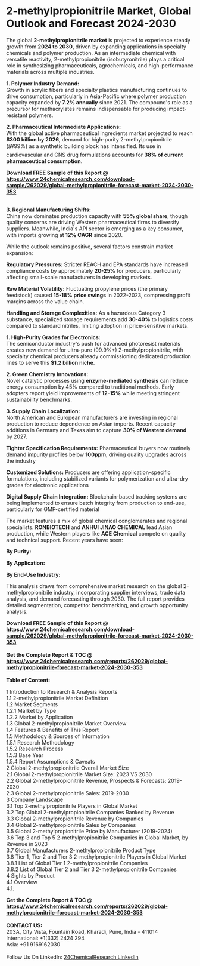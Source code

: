 <h1>2-methylpropionitrile Market, Global Outlook and Forecast 2024-2030</h1><p>The global <strong>2-methylpropionitrile market</strong> is projected to experience steady growth from <strong>2024 to 2030</strong>, driven by expanding applications in specialty chemicals and polymer production. As an intermediate chemical with versatile reactivity, 2-methylpropionitrile (isobutyronitrile) plays a critical role in synthesizing pharmaceuticals, agrochemicals, and high-performance materials across multiple industries.</p><p><strong>1. Polymer Industry Demand:</strong><br>
Growth in acrylic fibers and specialty plastics manufacturing continues to drive consumption, particularly in Asia-Pacific where polymer production capacity expanded by <strong>7.2% annually</strong> since 2021. The compound's role as a precursor for methacrylates remains indispensable for producing impact-resistant polymers.</p><p><strong>2. Pharmaceutical Intermediate Applications:</strong><br>
With the global active pharmaceutical ingredients market projected to reach <strong>$300 billion by 2026</strong>, demand for high-purity 2-methylpropionitrile (â¥99%) as a synthetic building block has intensified. Its use in cardiovascular and CNS drug formulations accounts for <strong>38% of current pharmaceutical consumption</strong>.</p><div><b>Download FREE Sample of this Report @ 
            <a href="https://www.24chemicalresearch.com/download-sample/262029/global-methylpropionitrile-forecast-market-2024-2030-353">
            https://www.24chemicalresearch.com/download-sample/262029/global-methylpropionitrile-forecast-market-2024-2030-353</a></b></div><br><p><strong>3. Regional Manufacturing Shifts:</strong><br>
China now dominates production capacity with <strong>55% global share</strong>, though quality concerns are driving Western pharmaceutical firms to diversify suppliers. Meanwhile, India's API sector is emerging as a key consumer, with imports growing at <strong>12% CAGR</strong> since 2020.</p><p>While the outlook remains positive, several factors constrain market expansion:</p><p><strong>Regulatory Pressures:</strong> Stricter REACH and EPA standards have increased compliance costs by approximately <strong>20-25%</strong> for producers, particularly affecting small-scale manufacturers in developing markets.</p><p><strong>Raw Material Volatility:</strong> Fluctuating propylene prices (the primary feedstock) caused <strong>15-18% price swings</strong> in 2022-2023, compressing profit margins across the value chain.</p><p><strong>Handling and Storage Complexities:</strong> As a hazardous Category 3 substance, specialized storage requirements add <strong>30-40%</strong> to logistics costs compared to standard nitriles, limiting adoption in price-sensitive markets.</p><p><strong>1. High-Purity Grades for Electronics:</strong><br>
The semiconductor industry's push for advanced photoresist materials creates new demand for ultra-pure (99.9%+) 2-methylpropionitrile, with specialty chemical producers already commissioning dedicated production lines to serve this <strong>$1.2 billion niche</strong>.</p><p><strong>2. Green Chemistry Innovations:</strong><br>
Novel catalytic processes using <strong>enzyme-mediated synthesis</strong> can reduce energy consumption by 45% compared to traditional methods. Early adopters report yield improvements of <strong>12-15%</strong> while meeting stringent sustainability benchmarks.</p><p><strong>3. Supply Chain Localization:</strong><br>
North American and European manufacturers are investing in regional production to reduce dependence on Asian imports. Recent capacity additions in Germany and Texas aim to capture <strong>30% of Western demand</strong> by 2027.</p><p><strong>Tighter Specification Requirements:</strong> Pharmaceutical buyers now routinely demand impurity profiles below <strong>100ppm</strong>, driving quality upgrades across the industry</p><p><strong>Customized Solutions:</strong> Producers are offering application-specific formulations, including stabilized variants for polymerization and ultra-dry grades for electronic applications</p><p><strong>Digital Supply Chain Integration:</strong> Blockchain-based tracking systems are being implemented to ensure batch integrity from production to end-use, particularly for GMP-certified material</p><p>The market features a mix of global chemical conglomerates and regional specialists. <strong>RONBIOTECH</strong> and <strong>ANHUI JINAO CHEMICAL</strong> lead Asian production, while Western players like <strong>ACE Chemical</strong> compete on quality and technical support. Recent years have seen:</p><p><strong>By Purity:</strong></p><p><strong>By Application:</strong></p><p><strong>By End-Use Industry:</strong></p><p>This analysis draws from comprehensive market research on the global 2-methylpropionitrile industry, incorporating supplier interviews, trade data analysis, and demand forecasting through 2030. The full report provides detailed segmentation, competitor benchmarking, and growth opportunity analysis.</p><div><b>Download FREE Sample of this Report @ 
            <a href="https://www.24chemicalresearch.com/download-sample/262029/global-methylpropionitrile-forecast-market-2024-2030-353">
            https://www.24chemicalresearch.com/download-sample/262029/global-methylpropionitrile-forecast-market-2024-2030-353</a></b></div><br><div><b>Get the Complete Report & TOC @ 
            <a href="https://www.24chemicalresearch.com/reports/262029/global-methylpropionitrile-forecast-market-2024-2030-353">
            https://www.24chemicalresearch.com/reports/262029/global-methylpropionitrile-forecast-market-2024-2030-353</a></b></div><br>
            <b>Table of Content:</b><p>1 Introduction to Research & Analysis Reports<br />
    1.1 2-methylpropionitrile Market Definition<br />
    1.2 Market Segments<br />
        1.2.1 Market by Type<br />
        1.2.2 Market by Application<br />
    1.3 Global 2-methylpropionitrile Market Overview<br />
    1.4 Features & Benefits of This Report<br />
    1.5 Methodology & Sources of Information<br />
        1.5.1 Research Methodology<br />
        1.5.2 Research Process<br />
        1.5.3 Base Year<br />
        1.5.4 Report Assumptions & Caveats<br />
2 Global 2-methylpropionitrile Overall Market Size<br />
    2.1 Global 2-methylpropionitrile Market Size: 2023 VS 2030<br />
    2.2 Global 2-methylpropionitrile Revenue, Prospects & Forecasts: 2019-2030<br />
    2.3 Global 2-methylpropionitrile Sales: 2019-2030<br />
3 Company Landscape<br />
    3.1 Top 2-methylpropionitrile Players in Global Market<br />
    3.2 Top Global 2-methylpropionitrile Companies Ranked by Revenue<br />
    3.3 Global 2-methylpropionitrile Revenue by Companies<br />
    3.4 Global 2-methylpropionitrile Sales by Companies<br />
    3.5 Global 2-methylpropionitrile Price by Manufacturer (2019-2024)<br />
    3.6 Top 3 and Top 5 2-methylpropionitrile Companies in Global Market, by Revenue in 2023<br />
    3.7 Global Manufacturers 2-methylpropionitrile Product Type<br />
    3.8 Tier 1, Tier 2 and Tier 3 2-methylpropionitrile Players in Global Market<br />
        3.8.1 List of Global Tier 1 2-methylpropionitrile Companies<br />
        3.8.2 List of Global Tier 2 and Tier 3 2-methylpropionitrile Companies<br />
4 Sights by Product<br />
    4.1 Overview<br />
        4.1.</p><div><b>Get the Complete Report & TOC @ 
            <a href="https://www.24chemicalresearch.com/reports/262029/global-methylpropionitrile-forecast-market-2024-2030-353">
            https://www.24chemicalresearch.com/reports/262029/global-methylpropionitrile-forecast-market-2024-2030-353</a></b></div><br><b>CONTACT US:</b><br>
            203A, City Vista, Fountain Road, Kharadi, Pune, India - 411014<br>
            International: +1(332) 2424 294<br>
            Asia: +91 9169162030 <br><br>
            Follow Us On LinkedIn: <a href="https://www.linkedin.com/company/24chemicalresearch/">24ChemicalResearch LinkedIn</a>